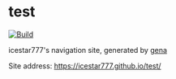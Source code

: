 # test

[![Build](https://github.com/icestar777/test/actions/workflows/generate.yml/badge.svg)](https://github.com/icestar777/test/actions/workflows/generate.yml)

icestar777's navigation site, generated by [gena](https://github.com/x1ah/gena)

Site address: https://icestar777.github.io/test/
